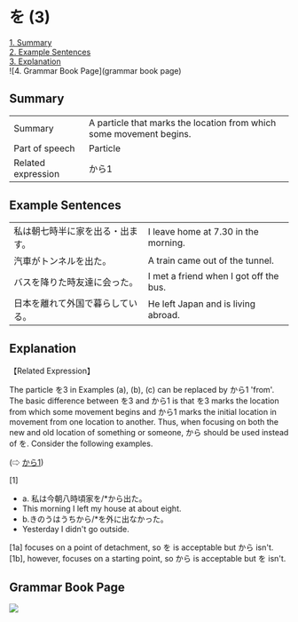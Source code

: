 # を (3)

[1. Summary](#summary)<br>
[2. Example Sentences](#example-sentences)<br>
[3. Explanation](#explanation)<br>
![4. Grammar Book Page](grammar book page)<br>


## Summary

<table><tr>   <td>Summary</td>   <td>A particle that marks the location from which some movement begins.</td></tr><tr>   <td>Part of speech</td>   <td>Particle</td></tr><tr>   <td>Related expression</td>   <td>から1</td></tr></table>

## Example Sentences

<table><tr>   <td>私は朝七時半に家を出る・出ます。</td>   <td>I leave home at 7.30 in the morning.</td></tr><tr>   <td>汽車がトンネルを出た。</td>   <td>A train came out of the tunnel.</td></tr><tr>   <td>バスを降りた時友達に会った。</td>   <td>I met a friend when I got off the bus.</td></tr><tr>   <td>日本を離れて外国で暮らしている。</td>   <td>He left Japan and is living abroad.</td></tr></table>

## Explanation

<p>【Related Expression】</p>  <p>The particle <span class="cloze">を</span>3 in Examples (a), (b), (c) can be replaced by から1 'from'. The basic difference between <span class="cloze">を</span>3 and から1 is that <span class="cloze">を</span>3 marks the location from which some movement begins and から1 marks the initial location in movement from one location to another. Thus, when focusing on both the new and old location of something or someone, から should be used instead of <span class="cloze">を</span>. Consider the following examples.</p>  <p>(⇨ <a href="#㊦ から (1)">から1</a>)</p>  <p>[1]</p>  <ul> <li>a. 私は今朝八時頃家<span class="cloze">を</span>/*から出た。</li> <li>This morning I left my house at about eight.</li> <div class="divide"></div> <li>b.きのうはうちから/*<span class="cloze">を</span>外に出なかった。</li> <li>Yesterday I didn't go outside.</li> </ul>  <p>[1a] focuses on a point of detachment, so <span class="cloze">を</span> is acceptable but から isn't. [1b], however, focuses on a starting point, so から is acceptable but <span class="cloze">を</span> isn't.</p>

## Grammar Book Page

![](../img/Basicを3.png)

